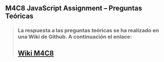 ## M4C8 JavaScript Assignment – Preguntas Teóricas

> ### La respuesta a las preguntas teóricas se ha realizado en una Wiki de Github. A continuación el enlace:
>
> ## [Wiki M4C8](https://github.com/jfvelez2/M4C8_JS_checkpoint-8/wiki)
